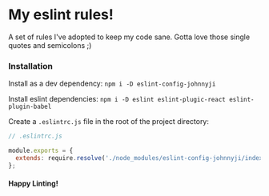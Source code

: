 # My eslint rules!

A set of rules I've adopted to keep my code sane. Gotta love those single quotes and semicolons ;)


### Installation

Install as a dev dependency:
`npm i -D eslint-config-johnnyji`


Install eslint dependencies: 
`npm i -D eslint eslint-plugic-react eslint-plugin-babel`


Create a `.eslintrc.js` file in the root of the project directory:
```javascript
// .eslintrc.js

module.exports = {
  extends: require.resolve('./node_modules/eslint-config-johnnyji/index.js')
}; 
```


#### Happy Linting!
